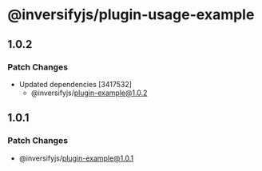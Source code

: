 # @inversifyjs/plugin-usage-example

## 1.0.2

### Patch Changes

- Updated dependencies [3417532]
  - @inversifyjs/plugin-example@1.0.2

## 1.0.1

### Patch Changes

- @inversifyjs/plugin-example@1.0.1
